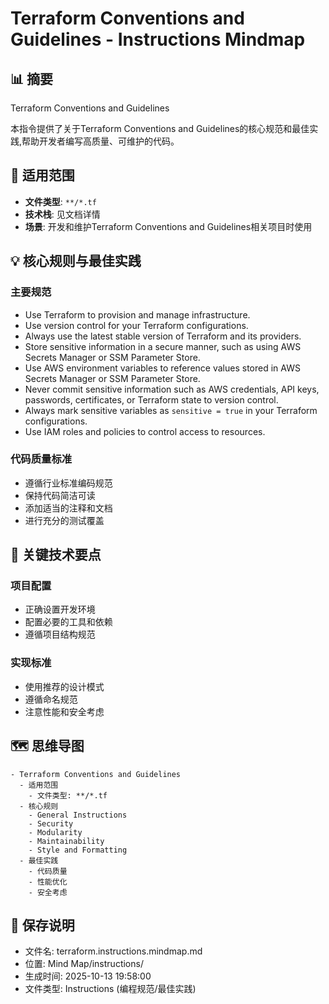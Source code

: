 # Terraform Conventions and Guidelines - Instructions Mindmap

## 📊 摘要
Terraform Conventions and Guidelines

本指令提供了关于Terraform Conventions and Guidelines的核心规范和最佳实践,帮助开发者编写高质量、可维护的代码。

## 🎯 适用范围
- **文件类型**: `**/*.tf`
- **技术栈**: 见文档详情
- **场景**: 开发和维护Terraform Conventions and Guidelines相关项目时使用

## 💡 核心规则与最佳实践

### 主要规范
- Use Terraform to provision and manage infrastructure.
- Use version control for your Terraform configurations.
- Always use the latest stable version of Terraform and its providers.
- Store sensitive information in a secure manner, such as using AWS Secrets Manager or SSM Parameter Store.
- Use AWS environment variables to reference values stored in AWS Secrets Manager or SSM Parameter Store.
- Never commit sensitive information such as AWS credentials, API keys, passwords, certificates, or Terraform state to version control.
- Always mark sensitive variables as `sensitive = true` in your Terraform configurations.
- Use IAM roles and policies to control access to resources.

### 代码质量标准
- 遵循行业标准编码规范
- 保持代码简洁可读
- 添加适当的注释和文档
- 进行充分的测试覆盖

## 📝 关键技术要点

### 项目配置
- 正确设置开发环境
- 配置必要的工具和依赖
- 遵循项目结构规范

### 实现标准
- 使用推荐的设计模式
- 遵循命名规范
- 注意性能和安全考虑

## 🗺️ 思维导图

```mindmap
- Terraform Conventions and Guidelines
  - 适用范围
    - 文件类型: **/*.tf
  - 核心规则
    - General Instructions
    - Security
    - Modularity
    - Maintainability
    - Style and Formatting
  - 最佳实践
    - 代码质量
    - 性能优化
    - 安全考虑
```

## 💾 保存说明
- 文件名: terraform.instructions.mindmap.md
- 位置: Mind Map/instructions/
- 生成时间: 2025-10-13 19:58:00
- 文件类型: Instructions (编程规范/最佳实践)
